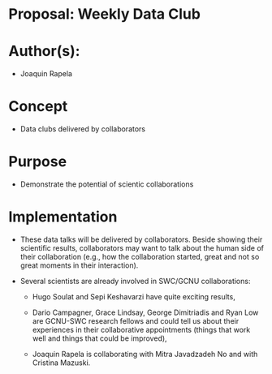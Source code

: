 Proposal: Weekly Data Club
==========================

# Author(s):

- Joaquin Rapela


# Concept

- Data clubs delivered by collaborators


# Purpose

- Demonstrate the potential of scientic collaborations


# Implementation

- These data talks will be delivered by collaborators. Beside showing their scientific results, collaborators may want to talk about the human side of their collaboration (e.g., how the collaboration started, great and not so great moments in their interaction).

- Several scientists are already involved in SWC/GCNU collaborations:

    - Hugo Soulat and Sepi Keshavarzi have quite exciting results,

    - Dario Campagner, Grace Lindsay, George Dimitriadis and Ryan Low are GCNU-SWC research fellows and could tell us about their experiences in their collaborative appointments (things that work well and things that could be improved),

    - Joaquin Rapela is collaborating with Mitra Javadzadeh No and with Cristina Mazuski.

